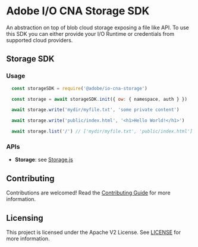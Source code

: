 # Adobe I/O CNA Storage SDK

An abstraction on top of blob cloud storage exposing a file like API.
To use this SDK you can either provide your I/O Runtime or credentials from
supported cloud providers.

## Storage SDK

### Usage

```js
  const storageSDK = require('@adobe/io-cna-storage')

  const storage = await storageSDK.init({ ow: { namespace, auth } })

  await storage.write('mydir/myfile.txt', 'some private content')

  await storage.write('public/index.html', '<h1>Hello World!</h1>')

  await storage.list('/') // ['mydir/myfile.txt', 'public/index.html']
```

### APIs

- **Storage**:
see [Storage.js](lib/Storage.js)

## Contributing

Contributions are welcomed! Read the [Contributing Guide](./.github/CONTRIBUTING.md) for more information.

## Licensing

This project is licensed under the Apache V2 License. See [LICENSE](LICENSE) for more information.
